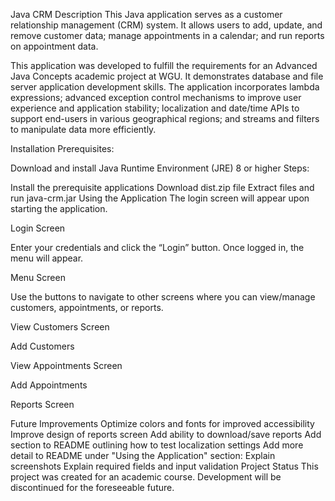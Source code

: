 Java CRM
Description
This Java application serves as a customer relationship management (CRM) system. It allows users to add, update, and remove customer data; manage appointments in a calendar; and run reports on appointment data.

This application was developed to fulfill the requirements for an Advanced Java Concepts academic project at WGU. It demonstrates database and file server application development skills. The application incorporates lambda expressions; advanced exception control mechanisms to improve user experience and application stability; localization and date/time APIs to support end-users in various geographical regions; and streams and filters to manipulate data more efficiently.

Installation
Prerequisites:

Download and install Java Runtime Environment (JRE) 8 or higher
Steps:

Install the prerequisite applications
Download dist.zip file
Extract files and run java-crm.jar
Using the Application
The login screen will appear upon starting the application.

Login Screen

Enter your credentials and click the “Login” button. Once logged in, the menu will appear.

Menu Screen

Use the buttons to navigate to other screens where you can view/manage customers, appointments, or reports.

View Customers Screen

Add Customers

View Appointments Screen

Add Appointments

Reports Screen

Future Improvements
Optimize colors and fonts for improved accessibility
Improve design of reports screen
Add ability to download/save reports
Add section to README outlining how to test localization settings
Add more detail to README under "Using the Application" section:
Explain screenshots
Explain required fields and input validation
Project Status
This project was created for an academic course. Development will be discontinued for the foreseeable future.
